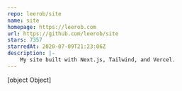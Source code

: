 ```yaml
---
repo: leerob/site
name: site
homepage: https://leerob.com
url: https://github.com/leerob/site
stars: 7357
starredAt: 2020-07-09T21:23:06Z
description: |-
    My site built with Next.js, Tailwind, and Vercel.
---
```


[object Object]
